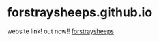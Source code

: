 # forstraysheeps.github.io
website link! out now!!
[forstraysheeps](https://cyberchione.github.io/forstraysheeps.github.io/)

